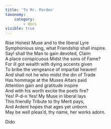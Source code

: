 ```yaml
---
title: 'To Mr. Porden'
taxonomy:
    category:
        - docs
visible: true
---
```


Rise Honest Muse and to the liberal Lyre  
Symphonious sing, what Friendship shall inspire.  
Say! shall the Man to gain devoted, Claim  
A place conspicuous Midst the sons of Fame?  
For ill got wealth with dying accents given  
To bribe the vengeance of impartial heaven!  
And shall not he who midst the din of Trade  
Has hommage at the Muses Altars paid  
Attention gain and gratitude inspire  
And with his worth excite the poets fire?  
Yes! P-d-n Yes! My Muse in liberal lays  
This friendly Tribute to thy Merit pays,  
And Ardent hopes that ages yet unborn  
May be well pleas’d, thy name, her works adorn.  
  
Dido